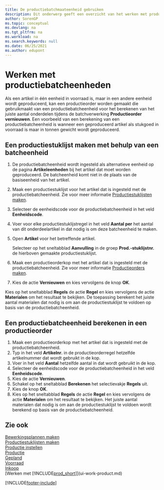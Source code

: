 ```yaml
---
title: De productiebatchmaateenheid gebruiken
description: Dit onderwerp geeft een overzicht van het werken met productiebatchmaateenheden in Business Central.
author: SorenGP
ms.topic: conceptual
ms.devlang: na
ms.tgt_pltfrm: na
ms.workload: na
ms.search.keywords: null
ms.date: 06/25/2021
ms.author: edupont
---
```

# <a name="work-with-manufacturing-batch-units-of-measure"></a><a name="work-with-manufacturing-batch-units-of-measure"></a>Werken met productiebatcheenheden
Als een artikel in één eenheid in voorraad is, maar in een andere eenheid wordt geproduceerd, kan een productieorder worden gemaakt die gebruikmaakt van een productiebatcheenheid voor het berekenen van het juiste aantal onderdelen tijdens de batchverwerking **Productieorder vernieuwen**. Een voorbeeld van een berekening van een productiebatcheenheid is wanneer een geproduceerd artikel als stukgoed in voorraad is maar in tonnen gewicht wordt geproduceerd.  

## <a name="to-create-a-production-bom-using-a-batch-unit-of-measure"></a><a name="to-create-a-production-bom-using-a-batch-unit-of-measure"></a>Een productiestuklijst maken met behulp van een batcheenheid
1.  De productiebatcheenheid wordt ingesteld als alternatieve eenheid op de pagina **Artikeleenheden** bij het artikel dat moet worden geproduceerd. De batcheenheid komt niet in de plaats van de basiseenheid van het artikel.  
2.  Maak een productiestuklijst voor het artikel dat is ingesteld met de productiebatcheenheid. Zie voor meer informatie [Productiestuklijsten maken](production-how-to-create-production-boms.md).  
3.  Selecteer de eenheidscode voor de productiebatcheenheid in het veld **Eenheidscode**.  
4.  Voer voor elke productiestuklijstregel in het veld **Aantal per** het aantal van dit onderdeelartikel in dat nodig is om deze batcheenheid te maken.  
5.  Open **Artikel** voor het betreffende artikel.  

    Selecteer op het sneltabblad **Aanvulling** in de groep **Prod.-stuklijstnr.** de hierboven gemaakte productiestuklijst.  
6.  Maak een productieorderkop met het artikel dat is ingesteld met de productiebatcheenheid. Zie voor meer informatie [Productieorders maken](production-how-to-create-production-orders.md).  
7.  Kies de actie **Vernieuwen** en kies vervolgens de knop **OK**.  

Kies op het sneltabblad **Regels** de actie **Regel** en kies vervolgens de actie **Materialen** om het resultaat te bekijken. De toepassing berekent het juiste aantal materialen dat nodig is om aan de productiestuklijst te voldoen op basis van de productiebatcheenheid.  

## <a name="to-calculate-a-manufacturing-batch-unit-of-measure-on-a-production-order"></a><a name="to-calculate-a-manufacturing-batch-unit-of-measure-on-a-production-order"></a>Een productiebatcheenheid berekenen in een productieorder
1.  Maak een productieorderkop met het artikel dat is ingesteld met de productiebatcheenheid.  
2.  Typ in het veld **Artikelnr.** in de productieorderregel hetzelfde artikelnummer dat wordt gebruikt in de kop.  
3.  Voer in het veld **Aantal** hetzelfde aantal in dat wordt gebruikt in de kop.  
4.  Selecteer de eenheidscode voor de productiebatcheenheid in het veld **Eenheidscode**.  
5.  Kies de actie **Vernieuwen**.
6.  Schakel op het sneltabblad **Berekenen** het selectievakje **Regels** uit.  
7.  Kies de knop **OK**.  
8.  Kies op het sneltabblad **Regels** de actie **Regel** en kies vervolgens de actie **Materialen** om het resultaat te bekijken. Het juiste aantal materialen dat nodig is om aan de productiestuklijst te voldoen wordt berekend op basis van de productiebatcheenheid.  

## <a name="see-also"></a><a name="see-also"></a>Zie ook
[Bewerkingsplannen maken](production-how-to-create-routings.md)  
[Productiestuklijsten maken](production-how-to-create-production-boms.md)     
[Productie instellen](production-configure-production-processes.md)  
[Productie](production-manage-manufacturing.md)    
[Gepland](production-planning.md)   
[Voorraad](inventory-manage-inventory.md)  
[Inkoop](purchasing-manage-purchasing.md)  
[Werken met [!INCLUDE[prod_short](includes/prod_short.md)]](ui-work-product.md)  


[!INCLUDE[footer-include](includes/footer-banner.md)]
